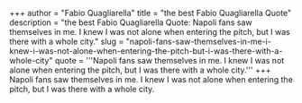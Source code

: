 +++
author = "Fabio Quagliarella"
title = "the best Fabio Quagliarella Quote"
description = "the best Fabio Quagliarella Quote: Napoli fans saw themselves in me. I knew I was not alone when entering the pitch, but I was there with a whole city."
slug = "napoli-fans-saw-themselves-in-me-i-knew-i-was-not-alone-when-entering-the-pitch-but-i-was-there-with-a-whole-city"
quote = '''Napoli fans saw themselves in me. I knew I was not alone when entering the pitch, but I was there with a whole city.'''
+++
Napoli fans saw themselves in me. I knew I was not alone when entering the pitch, but I was there with a whole city.
